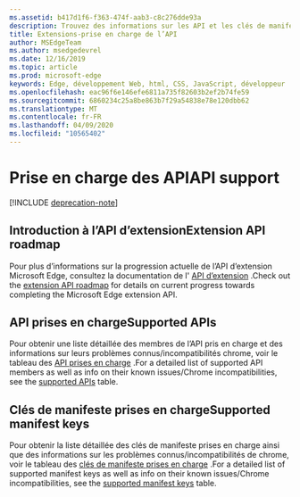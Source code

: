 ```yaml
---
ms.assetid: b417d1f6-f363-474f-aab3-c8c276dde93a
description: Trouvez des informations sur les API et les clés de manifeste actuelles et futures pour les extensions Microsoft Edge.
title: Extensions-prise en charge de l’API
author: MSEdgeTeam
ms.author: msedgedevrel
ms.date: 12/16/2019
ms.topic: article
ms.prod: microsoft-edge
keywords: Edge, développement Web, html, CSS, JavaScript, développeur
ms.openlocfilehash: eac96f6e146efe6811a735f82603b2ef2b74fe59
ms.sourcegitcommit: 6860234c25a8be863b7f29a54838e78e120dbb62
ms.translationtype: MT
ms.contentlocale: fr-FR
ms.lasthandoff: 04/09/2020
ms.locfileid: "10565402"
---
```

# <span data-ttu-id="82f42-104">Prise en charge des API</span><span class="sxs-lookup"><span data-stu-id="82f42-104">API support</span></span>  

[!INCLUDE [deprecation-note](includes/deprecation-note.md)]  

## <span data-ttu-id="82f42-105">Introduction à l’API d’extension</span><span class="sxs-lookup"><span data-stu-id="82f42-105">Extension API roadmap</span></span>
<span data-ttu-id="82f42-106">Pour plus d’informations sur la progression actuelle de l’API d’extension Microsoft Edge, consultez la documentation de l' [API d’extension](./api-support/extension-API-roadmap.md) .</span><span class="sxs-lookup"><span data-stu-id="82f42-106">Check out the [extension API roadmap](./api-support/extension-API-roadmap.md) for details on current progress towards completing the Microsoft Edge extension API.</span></span>

## <span data-ttu-id="82f42-107">API prises en charge</span><span class="sxs-lookup"><span data-stu-id="82f42-107">Supported APIs</span></span>
<span data-ttu-id="82f42-108">Pour obtenir une liste détaillée des membres de l’API pris en charge et des informations sur leurs problèmes connus/incompatibilités chrome, voir le tableau des [API prises en charge](./api-support/supported-APIs.md) .</span><span class="sxs-lookup"><span data-stu-id="82f42-108">For a detailed list of supported API members as well as info on their known issues/Chrome incompatibilities, see the [supported APIs](./api-support/supported-APIs.md) table.</span></span>

## <span data-ttu-id="82f42-109">Clés de manifeste prises en charge</span><span class="sxs-lookup"><span data-stu-id="82f42-109">Supported manifest keys</span></span>
<span data-ttu-id="82f42-110">Pour obtenir la liste détaillée des clés de manifeste prises en charge ainsi que des informations sur les problèmes connus/incompatibilités de chrome, voir le tableau des [clés de manifeste prises en charge](./api-support/supported-manifest-keys.md) .</span><span class="sxs-lookup"><span data-stu-id="82f42-110">For a detailed list of supported manifest keys as well as info on their known issues/Chrome incompatibilities, see the [supported manifest keys](./api-support/supported-manifest-keys.md) table.</span></span>
